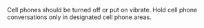 Cell phones should be turned off or put on vibrate. Hold cell phone conversations only in designated cell phone areas.
